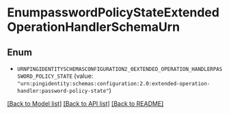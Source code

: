 # EnumpasswordPolicyStateExtendedOperationHandlerSchemaUrn

## Enum


* `URNPINGIDENTITYSCHEMASCONFIGURATION2_0EXTENDED_OPERATION_HANDLERPASSWORD_POLICY_STATE` (value: `"urn:pingidentity:schemas:configuration:2.0:extended-operation-handler:password-policy-state"`)


[[Back to Model list]](../README.md#documentation-for-models) [[Back to API list]](../README.md#documentation-for-api-endpoints) [[Back to README]](../README.md)


